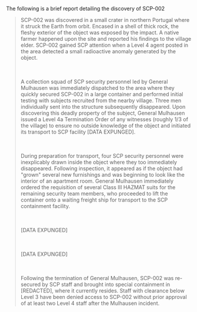 The following is a brief report detailing the discovery of SCP-002

>
> SCP-002 was discovered in a small crater in northern Portugal where it struck the Earth from orbit. Encased in a shell of thick rock, the fleshy exterior of the object was exposed by the impact. A native farmer happened upon the site and reported his findings to the village elder. SCP-002 gained SCP attention when a Level 4 agent posted in the area detected a small radioactive anomaly generated by the object.  
> 
> ㅤ
>
> A collection squad of SCP security personnel led by General Mulhausen was immediately dispatched to the area where they quickly secured SCP-002 in a large container and performed initial testing with subjects recruited from the nearby village. Three men individually sent into the structure subsequently disappeared. Upon discovering this deadly property of the subject, General Mulhausen issued a Level 4a Termination Order of any witnesses (roughly 1/3 of the village) to ensure no outside knowledge of the object and initiated its transport to SCP facility [DATA EXPUNGED].  
> 
> ㅤ
>
> During preparation for transport, four SCP security personnel were inexplicably drawn inside the object where they too immediately disappeared. Following inspection, it appeared as if the object had "grown" several new furnishings and was beginning to look like the interior of an apartment room. General Mulhausen immediately ordered the requisition of several Class III HAZMAT suits for the remaining security team members, who proceeded to lift the container onto a waiting freight ship for transport to the SCP containment facility.  
> 
> ㅤ
> 
> [DATA EXPUNGED]  
> 
> ㅤ
> 
> [DATA EXPUNGED]  
> 
> ㅤ
>
> Following the termination of General Mulhausen, SCP-002 was re-secured by SCP staff and brought into special containment in [REDACTED], where it currently resides. Staff with clearance below Level 3 have been denied access to SCP-002 without prior approval of at least two Level 4 staff after the Mulhausen incident.
> 
> 
>